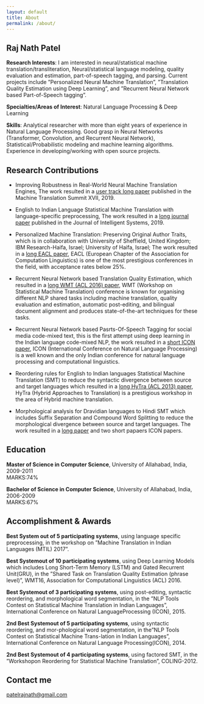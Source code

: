 ```yaml
---
layout: default
title: About
permalink: /about/
---
```


## Raj Nath Patel

**Research Interests**: I am interested in neural/statistical machine translation/transliteration, 
Neural/statistical language modeling, quality evaluation and estimation, part-of-speech tagging, 
and parsing. Current projects include ”Personalized Neural Machine Translation”, 
”Translation Quality Estimation using Deep Learning”, and 
”Recurrent Neural Network based Part-of-Speech tagging”.

**Specialties/Areas of Interest**: Natural Language Processing & Deep Learning

**Skills**: Analytical researcher with more than eight years of experience in Natural 
Language Processing. Good grasp in Neural Networks (Transformer, Convolution, 
and Recurrent Neural Network), Statistical/Probabilistic modeling and machine learning algorithms. 
Experience in developing/working with open source projects.


## Research Contributions
[comment]: <> (* Efficient Multi-Lingual Sentence Classification Framework with Sentence Meta Encoders, )

[comment]: <> (  The work resulted to a long [industry track long paper]&#40;&#41;, to be published in IEEE BigData 2021. )

* Improving Robustness in Real-World Neural Machine Translation Engines, 
  The work resulted in a [user track long paper](https://aclanthology.org/W19-6727.pdf) published in the Machine Translation Summit XVII, 2019. 
  
* English to Indian Language Statistical Machine Translation with language-specific preprocessing, 
  The work resulted in a [long journal paper](https://www.degruyter.com/document/doi/10.1515/jisys-2018-0014/html) published in the Journal of Intelligent Systems, 2019. 
  
* Personalized Machine Translation: Preserving Original Author Traits, 
  which is in collaboration with University of Sheffield, United Kingdom; IBM Research-Haifa, Israel; 
  University of Haifa, Israel; The work resulted in a [long EACL paper](https://aclanthology.org/E17-1101.pdf), EACL (European Chapter of the Association for Computation Linguistics) is one of the most prestigious conferences in the field, with acceptance rates below 25\%.

* Recurrent Neural Network based Translation Quality Estimation, 
  which resulted in a [long WMT (ACL 2016) paper](https://aclanthology.org/W16-2389.pdf), WMT (Workshop on Statistical Machine Translation) conference is known for organising different NLP shared tasks including machine translation, quality evaluation and estimation, automatic post-editing, and bilingual document alignment and produces state-of-the-art techniques for these tasks.

* Recurrent Neural Network based Pasrts-Of-Speech Tagging for social media code-mixed text, 
  this is the first attempt using deep learning in the Indian language code-mixed NLP, 
  the work resulted in a [short ICON paper](https://arxiv.org/pdf/1611.04989.pdf), ICON (International Conference on Natural Language Processing) is a well known and the only Indian conference for natural language processing and computational linguistics.
  
* Reordering rules for English to Indian languages Statistical Machine Translation (SMT) to 
  reduce the syntactic divergence between source and target languages 
  which resulted in a [long HyTra (ACL 2013) paper](https://aclanthology.org/W13-2807.pdf), HyTra (Hybrid Approaches to Translation) is a prestigious workshop in the area of Hybrid machine translation.
  
* Morphological analysis for Dravidian languages to Hindi SMT which includes 
  Suffix Separation and Compound Word Splitting to reduce the morphological divergence 
  between source and target languages. The work resulted in a [long paper](https://aclanthology.org/W14-5102.pdf) and 
  two short papaers ICON papers.
  
## Education
**Master of Science in Computer Science**, University of Allahabad, India, 2009-2011  
MARKS:74%

**Bachelor of Science in Computer Science**, University of Allahabad, India, 2006-2009  
MARKS:67%

## Accomplishment & Awards
**Best System out of 5 participating systems**, using language specific preprocessing, in the workshop on ”Machine Translation in Indian Languages (MTIL) 2017”.  

**Best  Systemout  of 10 participating systems**,  using  Deep  Learning  Models  which includes  Long  Short-Term  Memory  (LSTM)  and  Gated  Recurrent  Unit(GRU),  in  the ”Shared Task on Translation Quality Estimation (phrase level)”,  WMT16,  Association for Computational Linguistics (ACL) 2016.  

**Best Systemout of 3 participating systems**,  using post-editing,  syntactic reordering, and  morphological  word  segmentation,  in  the ”NLP Tools Contest on Statistical Machine Translation in Indian Languages”, International Conference on Natural LanguageProcessing (ICON), 2015.

**2nd Best Systemout of 5 participating systems**, using syntactic reordering, and mor-phological word segmentation, in the”NLP Tools Contest on Statistical Machine Trans-lation in Indian Languages”, International Conference on Natural Language Processing(ICON), 2014.

**2nd Best Systemout of 4 participating systems**, using factored SMT, in the ”Workshopon Reordering for Statistical Machine Translation”, COLING-2012.

## Contact me

[patelrajnath@gmail.com](mailto:patelrajnath@gmail.com)